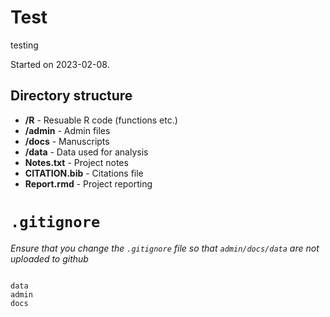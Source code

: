 # Test

testing

Started on 2023-02-08.

## Directory structure

* **/R** - Resuable R code (functions etc.)
* **/admin** - Admin files
* **/docs** - Manuscripts
* **/data** - Data used for analysis
* **Notes.txt** - Project notes
* **CITATION.bib** - Citations file
* **Report.rmd** - Project reporting


# `.gitignore`
_Ensure that you change the `.gitignore` file so that `admin/docs/data` are not uploaded to github_

```

data
admin
docs

```